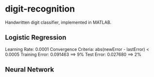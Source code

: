 digit-recognition
=================

Handwritten digit classifier, implemented in MATLAB.


Logistic Regression
-----------------------------------------------------------
Learning Rate: 0.0001
Convergence Criteria: abs(newError - lastError) < 0.0005
Training Error: 0.091463 ==> 9% 
Test Error: 0.027680 ==> 2%


Neural Network
-----------------------------------------------------------